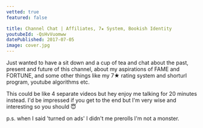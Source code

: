 ```yaml
---
vetted: true
featured: false

title: Channel Chat | Affiliates, 7★ System, Bookish Identity
youtubeId: -QsHvVuomww
datePublished: 2017-07-05
image: cover.jpg
---
```


Just wanted to have a sit down and a cup of tea and chat about the past, present and future of this channel, about my aspirations of FAME and FORTUNE, and some other things like my 7★ rating system and shorturl program, youtube algorithms etc.

This could be like 4 separate videos but hey enjoy me talking for 20 minutes instead. I'd be impressed if you get to the end but I'm very wise and interesting so you should 😇

p.s. when I said 'turned on ads' I didn't me prerolls I'm not a monster.
